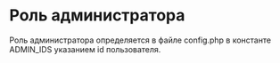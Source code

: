 # Роль администратора

Роль администратора определяется в файле config.php в константе ADMIN_IDS указанием id пользователя.